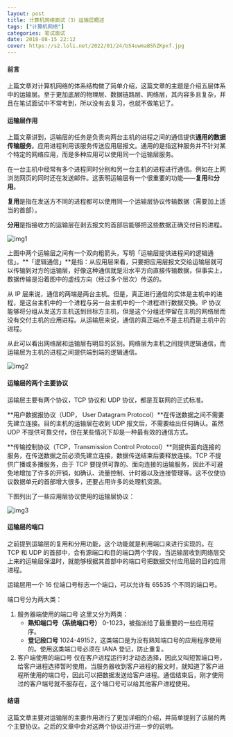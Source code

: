 ```yaml
---
layout: post
title: 计算机网络面试（3）运输层概述
tags: ["计算机网络"]
categories: 笔试面试
date: 2018-08-15 22:12
cover: https://s2.loli.net/2022/01/24/b54uwmaBShZKpxf.jpg
---
```


#### 前言

上篇文章对计算机网络的体系结构做了简单介绍，这篇文章的主题是介绍五层体系中的运输层。至于更加底层的物理层、数据链路层、网络层，其内容多且复杂，并且在笔试面试中不常考到，所以没有去复习，也就不做笔记了。

#### 运输层作用

上篇文章讲到，运输层的任务是负责向两台主机的进程之间的通信提供**通用的数据传输服务**。应用进程利用该服务传送应用层报文。通用的是指这种服务并不针对某个特定的网络应用，而是多种应用可以使用同一个运输层服务。

在一台主机中经常有多个进程同时分别和另一台主机的进程进行通信。例如在上网浏览网页的同时还在发送邮件。这表明运输层有一个很重要的功能——**复用**和**分用**。

**复用**是指在发送方不同的进程都可以使用同一个运输层协议传输数据（需要加上适当的首部）。

**分用**是指接收方的运输层在剥去报文的首部后能够把这些数据正确交付目的进程。

![img1](https://i.loli.net/2019/08/29/tRg6xK9BHd8VGiM.jpg)

上图中两个运输层之间有一个双向粗箭头，写明「运输层提供进程间的逻辑通信」。**「逻辑通信」**是指：从应用层来看，只要把应用层报文交给运输层就可以传输到对方的运输层，好像这种通信就是沿水平方向直接传输数据，但事实上，数据传输是沿着图中的虚线方向（经过多个层次）传送的。

从 IP 层来说，通信的两端是两台主机。但是，真正进行通信的实体是主机中的进程，是这台主机中的一个进程与另一台主机中的一个进程进行数据交换。IP 协议能够将分组从发送方主机送到目标方主机，但是这个分组还停留在主机的网络层而没有交付主机的应用进程。从运输层来说，通信的真正端点不是主机而是主机中的进程。

从此可以看出网络层和运输层有明显的区别。网络层为主机之间提供逻辑通信，而运输层为主机的进程之间提供端到端的逻辑通信。

![img2](https://i.loli.net/2019/08/29/NrnsVI3vAGb1H7f.jpg)

#### 运输层的两个主要协议

运输层主要有两个协议，TCP 协议和 UDP 协议，都是互联网的正式标准。

**用户数据报协议（UDP， User Datagram Protocol）**在传送数据之间不需要先建立连接。目的主机的运输层在收到 UDP 报文后，不需要给出任何确认。虽然 UDP 不提供可靠交付，但在某些情况下却是一种最有效的通信方式。

**传输控制协议（TCP，Transmission Control Protocol）**则提供面向连接的服务，在传送数据之前必须先建立连接，数据传送结束后要释放连接。TCP 不提供广播或多播服务，由于 TCP 要提供可靠的、面向连接的运输服务，因此不可避免地增加了许多的开销，如确认、流量控制、计时器以及连接管理等。这不仅使协议数据单元的首部增大很多，还要占用许多的处理机资源。

下图列出了一些应用层协议使用的运输层协议：

![img3](https://i.loli.net/2019/08/29/QP8JAxmiHowfkXv.jpg)

#### 运输层的端口

之前提到运输层的复用和分用功能，这个功能就是利用端口来进行实现的。在 TCP 和 UDP 的首部中，会有源端口和目的端口两个字段，当运输层收到网络层交上来的运输层保温时，就能够根据其首部中的端口号把数据交付应用层的目的应用进程。

运输层用一个 16 位端口号标志一个端口，可以允许有 65535 个不同的端口号。

端口号分为两大类：

1. 服务器端使用的端口号
这里又分为两类：
	- **熟知端口号（系统端口号）**  0-1023，被指派给了最重要的一些应用程序。
	- **登记段口号** 1024-49152，这类端口是为没有熟知端口号的应用程序使用的。使用这类端口号必须在 IANA 登记，防止重复。
2. 客户端使用的端口号
仅在客户进程运行时才动态选择，因此又叫短暂端口号，给客户进程选择暂时使用，当服务器收到客户进程的报文时，就知道了客户进程所使用的端口号，因此可以把数据发送给客户进程。通信结束后，刚才使用过的客户端号就不服存在，这个端口号可以给其他客户进程使用。

#### 结语

这篇文章主要对运输层的主要作用进行了更加详细的介绍，并简单提到了该层的两个主要协议。之后的文章中会对这两个协议进行进一步的说明。





